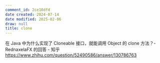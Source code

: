 ```yaml
---
comment_id: 2ce10dfd
date created: 2024-07-14
date modified: 2025-02-06
draw: null
title: clone
---
```

在 Java 中为什么实现了 Cloneable 接口，就能调用 Object 的 clone 方法？- RednaxelaFX 的回答 - 知乎  
https://www.zhihu.com/question/52490586/answer/130786763
